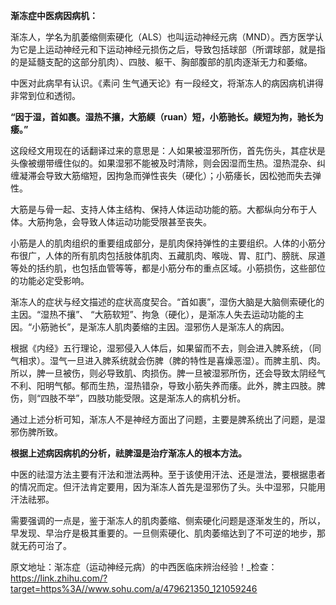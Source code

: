 
**渐冻症中医病因病机：**

渐冻人，学名为肌萎缩侧索硬化（ALS）也叫运动神经元病（MND）。西方医学认为它是上运动神经元和下运动神经元损伤之后，导致包括球部（所谓球部，就是指的是延髓支配的这部分肌肉）、四肢、躯干、胸部腹部的肌肉逐渐无力和萎缩。

中医对此病早有认识。《素问 生气通天论》有一段经文，将渐冻人的病因病机讲得非常到位和透彻。

**“因于湿，首如裹。湿热不攘，大筋緛（ruan）短，小筋驰长。緛短为拘，驰长为痿。”**

这段经文用现在的话翻译过来的意思是：人如果被湿邪所伤，首先伤头，其症状是头像被绷带缠住似的。如果湿邪不能被及时清除，则会因湿而生热。湿热混杂、纠缠凝滞会导致大筋缩短，因拘急而弹性丧失（硬化）；小筋痿长，因松弛而失去弹性。

大筋是与骨一起、支持人体主结构、保持人体运动功能的筋。大都纵向分布于人体。大筋拘急，会导致人体运动功能受限甚至丧失。

小筋是人的肌肉组织的重要组成部分，是肌肉保持弹性的主要组织。人体的小筋分布很广，人体的所有肌肉包括肢体肌肉、五藏肌肉、喉咙、胃、肛门、膀胱、尿道等处的括约肌，也包括血管等等，都是小筋分布的重点区域。小筋损伤，这些部位的功能必定受影响。

渐冻人的症状与经文描述的症状高度契合。“首如裹”，湿伤大脑是大脑侧索硬化的主因。“湿热不攘”、 “大筋软短”、拘急（硬化），是渐冻人失去运动功能的主因。“小筋驰长”，是渐冻人肌肉萎缩的主因。湿邪伤人是渐冻人的病因。

根据《内经》五行理论，湿邪侵入人体后，如果留而不去，则会进入脾系统，（同气相求）。湿气一旦进入脾系统就会伤脾（脾的特性是喜燥恶湿）。而脾主肌、肉。所以，脾一旦被伤，则必导致肌、肉损伤。脾一旦被湿邪所伤，还会导致太阴经气不利、阳明气郁。郁而生热，湿热错杂，导致小筋失养而痿。此外，脾主四肢。脾伤，则“四肢不举”，四肢功能受限。这是渐冻人的病机分析。

通过上述分析可知，渐冻人不是神经方面出了问题，主要是脾系统出了问题，是湿邪伤脾所致。


**根据上述病因病机的分析，祛脾湿是治疗渐冻人的根本方法。**


中医的祛湿方法主要有汗法和泄法两种。至于该使用汗法、还是泄法，要根据患者的情况而定。但汗法肯定要用，因为渐冻人首先是湿邪伤了头。头中湿邪，只能用汗法祛邪。

需要强调的一点是，鉴于渐冻人的肌肉萎缩、侧索硬化问题是逐渐发生的，所以，早发现、早治疗是极其重要的。一旦侧索硬化、肌肉萎缩达到了不可逆的地步，那就无药可治了。


    

原文地址：渐冻症（运动神经元病）的中西医临床辨治经验！_检查：https://link.zhihu.com/?target=https%3A//www.sohu.com/a/479621350_121059246
